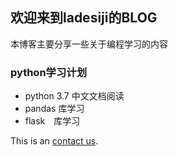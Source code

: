 ## 欢迎来到ladesiji的BLOG

本博客主要分享一些关于编程学习的内容

### python学习计划

+ python 3.7 中文文档阅读
+ pandas 库学习
+ flask　库学习


This is an [contact us](/about/contact-us.md). 
